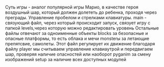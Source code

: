 Суть игры - аналог популярной игры Марио, в качестве героя воздушный шар, который должен долететь до ребенка, проходя через преграды. Управление пробелом и стрелками клавиатуры.
main - связующий файл, через который происходит запуск, связует игру с папкой levels,через которую можно редактировать уровень
Остальные файлы отвечают за одноименные объекты
blocks за безопасные и опасные платформы, то есть облака и мечи
monsterы за летающие препятсвие, самолеты. Этот файл регулирует их движение
благодаря файлу player мы считываем управление клавиаутрой и передвигаем шар, проверяя наличие опасностей или наоборот
pyganim за смену изображений 
setup за наличие всех доступных модулей
